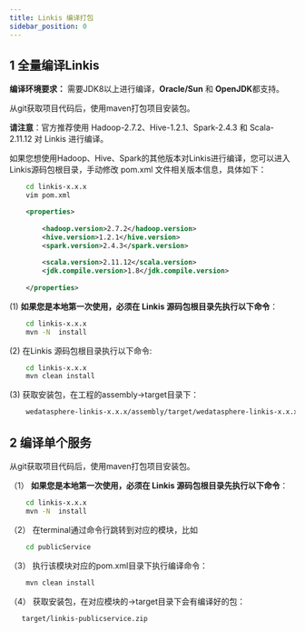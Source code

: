 ```yaml
---
title: Linkis 编译打包
sidebar_position: 0
---
```

## 1 全量编译Linkis

   __编译环境要求：__  需要JDK8以上进行编译，**Oracle/Sun** 和 **OpenJDK**都支持。

   从git获取项目代码后，使用maven打包项目安装包。  
   
**请注意**：官方推荐使用 Hadoop-2.7.2、Hive-1.2.1、Spark-2.4.3 和 Scala-2.11.12 对 Linkis 进行编译。

   如果您想使用Hadoop、Hive、Spark的其他版本对Linkis进行编译，您可以进入Linkis源码包根目录，手动修改 pom.xml 文件相关版本信息，具体如下：

```bash
    cd linkis-x.x.x
    vim pom.xml
```

```xml
    <properties>
      
        <hadoop.version>2.7.2</hadoop.version>
        <hive.version>1.2.1</hive.version>
        <spark.version>2.4.3</spark.version>
              
        <scala.version>2.11.12</scala.version>
        <jdk.compile.version>1.8</jdk.compile.version>
              
    </properties>
```

   (1) **如果您是本地第一次使用，必须在 Linkis 源码包根目录先执行以下命令**：
   
```bash
    cd linkis-x.x.x
    mvn -N  install
```

   (2) 在Linkis 源码包根目录执行以下命令:
    
```bash
    cd linkis-x.x.x
    mvn clean install
```  

   (3) 获取安装包，在工程的assembly->target目录下：

```bash
    wedatasphere-linkis-x.x.x/assembly/target/wedatasphere-linkis-x.x.x-dist.tar.gz
```

## 2 编译单个服务
   
   从git获取项目代码后，使用maven打包项目安装包。   

（1） **如果您是本地第一次使用，必须在 Linkis 源码包根目录先执行以下命令**：
   
```bash
    cd linkis-x.x.x
    mvn -N  install
```
         
（2） 在terminal通过命令行跳转到对应的模块，比如
   
```bash   
    cd publicService
```

（3） 执行该模块对应的pom.xml目录下执行编译命令：
   
```bash      
    mvn clean install
```
         
（4） 获取安装包，在对应模块的->target目录下会有编译好的包：
   
```
   target/linkis-publicservice.zip
```